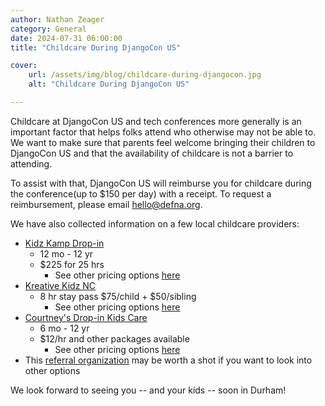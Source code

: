 ```yaml
---
author: Nathan Zeager
category: General
date: 2024-07-31 06:00:00
title: "Childcare During DjangoCon US"

cover:
    url: /assets/img/blog/childcare-during-djangocon.jpg
    alt: "Childcare During DjangoCon US"

---
```


Childcare at DjangoCon US and tech conferences more generally is an important factor that helps folks attend who otherwise may not be able to. We want to make sure that parents feel welcome bringing their children to DjangoCon US and that the availability of childcare is not a barrier to attending.

To assist with that, DjangoCon US will reimburse you for childcare during the conference(up to $150 per day) with a receipt. To request a reimbursement, please email hello@defna.org.

We have also collected information on a few local childcare providers:
- [Kidz Kamp Drop-in](http://kidzkampdropin.com/)
  - 12 mo - 12 yr
  - $225 for 25 hrs
    - See other pricing options [here](https://www.kidzkampdropin.com/copy-of-our-prices-1)
- [Kreative Kidz NC](https://www.kreativekidznc.com/dropin)
  - 8 hr stay pass $75/child + $50/sibling
    - See other pricing options [here](https://www.kreativekidznc.com/dropin-pricing)
- [Courtney's Drop-in Kids Care](https://www.dropinkidscare.org/)
  - 6 mo - 12 yr
  - $12/hr and other packages available
    - See other pricing options [here](https://www.dropinkidscare.org/packages-and-pricing)
- This [referral organization](https://www.childcareservices.org/families/find-child-care/) may be worth a shot if you want to look into other options

We look forward to seeing you -- and your kids -- soon in Durham!